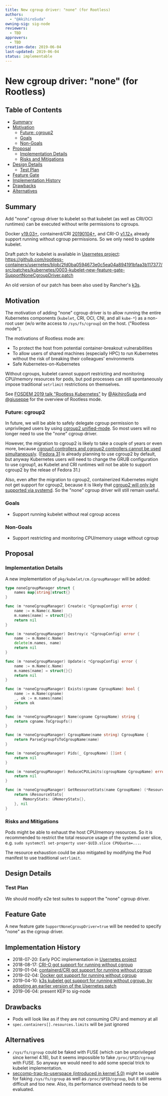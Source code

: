 ```yaml
---
title: New cgroup driver: "none" (for Rootless)
authors:
  - "@AkihiroSuda"
owning-sig: sig-node
reviewers:
  - TBD
approvers:
  - TBD
creation-date: 2019-06-04
last-updated: 2019-06-04
status: implementable
---
```


# New cgroup driver: "none" (for Rootless)

## Table of Contents

<!-- START doctoc generated TOC please keep comment here to allow auto update -->
<!-- DON'T EDIT THIS SECTION, INSTEAD RE-RUN doctoc TO UPDATE -->


- [Summary](#summary)
- [Motivation](#motivation)
  - [Future: cgroup2](#future-cgroup2)
  - [Goals](#goals)
  - [Non-Goals](#non-goals)
- [Proposal](#proposal)
  - [Implementation Details](#implementation-details)
  - [Risks and Mitigations](#risks-and-mitigations)
- [Design Details](#design-details)
  - [Test Plan](#test-plan)
- [Feature Gate](#feature-gate)
- [Implementation History](#implementation-history)
- [Drawbacks](#drawbacks)
- [Alternatives](#alternatives)

<!-- END doctoc generated TOC please keep comment here to allow auto update -->

## Summary

Add "none" cgroup driver to kubelet so that kubelet (as well as CRI/OCI runtimes) can be executed without write permissions to cgroups.

Docker [v19.03+](https://github.com/moby/moby/pull/38050), containerd/CRI [20190104+](https://github.com/containerd/cri/pull/970), and CRI-O [v1.12+](https://github.com/cri-o/cri-o/pull/1729) already support running without cgroup permissions. So we only need to update kubelet.

Draft patch for kubelet is available in [Usernetes project](https://github.com/rootless-containers/usernetes): https://github.com/rootless-containers/usernetes/blob/2fd0ba0594673e0c5ea04a894191bfaa3b117377/src/patches/kubernetes/0003-kubelet-new-feature-gate-SupportNoneCgroupDriver.patch

An old version of our patch has been also used by Rancher's [k3s](https://github.com/rancher/k3s/commit/e397cb4e5b017805588ff223a63f42bff1f42d3a).

## Motivation

The motivation of adding "none" cgroup driver is to allow running the entire Kubernetes components (`kubelet`, CRI, OCI, CNI, and all `kube-*`) as a non-root user (w/o write access to `/sys/fs/cgroup`) on the host. ("Rootless mode").

The motivations of Rootless mode are:
* To protect the host from potential container-breakout vulnerabilities
* To allow users of shared machines (especially HPC) to run Kubernetes without the risk of breaking their colleagues' environments
* Safe Kubernetes-on-Kubernetes

Without cgroups, kubelet cannot support restricting and monitoring CPU/memory resources for pods, but pod processes can still spontaneously impose traditional `setrlimit` restrictions on themselves.

See [FOSDEM 2019 talk "Rootless Kubernetes"](https://www.slideshare.net/AkihiroSuda/rootless-kubernetes) by [@AkihiroSuda](https://github.com/AkihiroSuda) and [@giuseppe](https://github.com/giuseppe) for the overview of Rootless mode.

### Future: cgroup2

In future, we will be able to safely delegate cgroup permission to unprivileged users by using [cgroup2 unified-mode](https://systemd.io/CGROUP_DELEGATION.html#delegation).
So most users will no longer need to use the "none" cgroup driver.

However, the migration to cgroup2 is likely to take a couple of years or even more, because [cgroup1 controllers and cgroup2 controllers cannot be used simultaneously](https://systemd.io/CGROUP_DELEGATION.html#three-different-tree-setups-).
([Fedora 31](https://www.phoronix.com/scan.php?page=news_item&px=Fedora-31-Cgroups-V2-Default) is already planning to use cgroup2 by default, but anyway Kubernetes users will need to
change the GRUB configuration to use cgroup1, as Kubelet and CRI runtimes will not be able to support cgroup2 by the releae of Fedora 31.)

Also, even after the migration to cgroup2, containerized Kubernetes might not get support for cgroup2, because it is likely that [cgroup2 will only be supported via systemd](https://github.com/containers/libpod/issues/1429#issuecomment-465420444). So the "none" cgroup driver will still remain useful.

### Goals

* Support running kubelet without real cgroup access

### Non-Goals

* Support restricting and monitoring CPU/memory usage without cgroup

## Proposal

### Implementation Details

A new implementation of `pkg/kubelet/cm.CgroupManager` will be added:

```go
type noneCgroupManager struct {
	names map[string]struct{}
}

func (m *noneCgroupManager) Create(c *CgroupConfig) error {
	name := m.Name(c.Name)
	m.names[name] = struct{}{}
	return nil
}

func (m *noneCgroupManager) Destroy(c *CgroupConfig) error {
	name := m.Name(c.Name)
	delete(m.names, name)
	return nil
}

func (m *noneCgroupManager) Update(c *CgroupConfig) error {
	name := m.Name(c.Name)
	m.names[name] = struct{}{}
	return nil
}

func (m *noneCgroupManager) Exists(cgname CgroupName) bool {
	name := m.Name(cgname)
	_, ok := m.names[name]
	return ok
}

func (m *noneCgroupManager) Name(cgname CgroupName) string {
	return cgname.ToCgroupfs()
}

func (m *noneCgroupManager) CgroupName(name string) CgroupName {
	return ParseCgroupfsToCgroupName(name)
}

func (m *noneCgroupManager) Pids(_ CgroupName) []int {
	return nil
}

func (m *noneCgroupManager) ReduceCPULimits(cgroupName CgroupName) error {
	return nil
}

func (m *noneCgroupManager) GetResourceStats(name CgroupName) (*ResourceStats, error) {
	return &ResourceStats{
		MemoryStats: &MemoryStats{},
	}, nil
}
```

### Risks and Mitigations

Pods might be able to exhaust the host CPU/memory resources.
So it is recommended to restrict the total resource usage of the systemd user slice, e.g. `sudo systemctl set-property user-$UID.slice CPUQuota=...`.

The resource exhaustion could be also mitigated by modifying the Pod manifest to use traditional `setrlimit`.

## Design Details

### Test Plan

We should modify e2e test suites to support the "none" cgroup driver.

## Feature Gate

A new feature gate `SupportNoneCgroupDriver=true` will be needed to specify "none" as the cgroup driver.

## Implementation History

* 2018-07-20: Early POC implementation in [Usernetes project](https://github.com/rootless-containers/usernetes)
* 2018-08-17: [CRI-O got support for running without cgroup](https://github.com/cri-o/cri-o/pull/1729)
* 2019-01-04: [containerd/CRI got support for running without cgroup](https://github.com/containerd/cri/pull/970)
* 2019-02-04: [Docker got support for running without cgroup](https://github.com/moby/moby/pull/38050)
* 2019-04-10: [k3s kubelet got support for running without cgroup, by adopting an earlier version of the Usernetes patch](https://github.com/rancher/k3s/pull/195)
* 2019-06-04: present KEP to sig-node

## Drawbacks

* Pods will look like as if they are not consuming CPU and memory at all
* `spec.containers[].resources.limits` will be just ignored

## Alternatives

* `/sys/fs/cgroup` could be faked with FUSE (which can be unprivileged since kernel 4.18), but it seems impossible to fake `/proc/$PID/cgroup` with FUSE. So anyway we would need to add some special trick to kubelet implementation.
* [seccomp-trap-to-userspace (introduced in kernel 5.0)](https://git.kernel.org/pub/scm/linux/kernel/git/torvalds/linux.git/commit/?id=6a21cc50f0c7f87dae5259f6cfefe024412313f6) might be usable for faking `/sys/fs/cgroup` as well as `/proc/$PID/cgroup`, but it still seems difficult and too new. Also, its performance overhead needs to be evaluated.